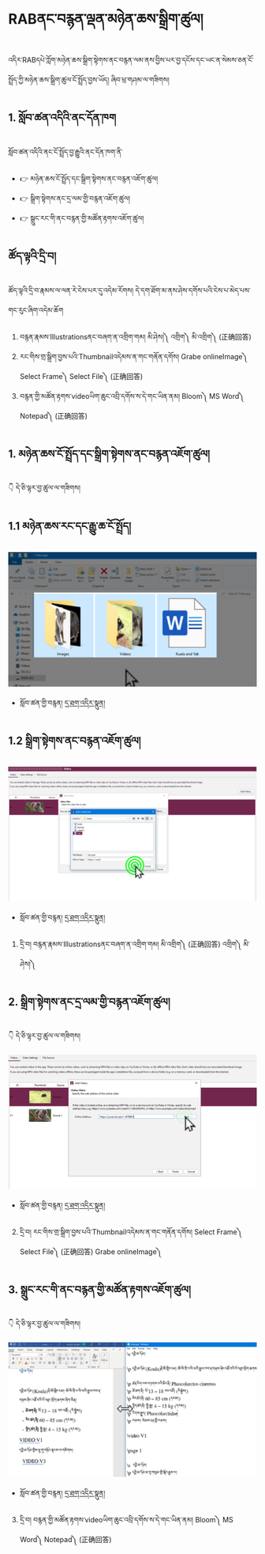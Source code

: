 # RABནང་བརྙན་ལྡན་མཉེན་ཆས་སྒྲིག་ཚུལ།

འདིར་RABདཔེ་ཀློག་མཉེན་ཆས་སྒྲིག་སྟེགས་ནང་བརྙན་ལམ་ནས་བྱིས་པར་བྱ་དངོས་དང་ཡང་ན་སེམས་ཅན་ངོ་སྤྲོད་ཀྱི་མཉེན་ཆས་སྒྲིག་ཚུལ་ངོ་སྤྲོད་བྱས་ཡོད། ཞིབ་ཕྲ་གཤམ་ལ་གཟིགས།

## 1. སློབ་ཚན་འདིའི་ནང་དོན་ཁག

སློབ་ཚན་འདིའི་ནང་ངོ་སྤྲོད་བྱ་རྒྱུའི་ནང་དོན་ཁག་ནི་

- 👉 མཉེན་ཆས་ངོ་སྤྲོད་དང་སྒྲིག་སྟེགས་ནང་བརྙན་འཇོག་ཚུལ།
- 👉 སྒྲིག་སྟེགས་ནང་དྲ་ལམ་གྱི་བརྙན་འཇོག་ཚུལ།
- 👉 སྒྲུང་རང་གི་ནང་བརྙན་གྱི་མཚོན་རྟགས་འཇོག་ཚུལ།

## ཚོད་ལྟའི་དྲི་བ།

ཚོད་ལྟའི་དྲི་བ་རྣམས་ལ་ལན་རེ་ངེས་པར་དུ་འདེམ་རོགས། དེ་དག་ཐོག་མ་ནས་ཤེས་དགོས་པའི་ངེས་པ་མེད་པས་གང་རུང་ཞིག་འདེམ་ཆོག

1. བརྙན་རྣམས་Illustrationsནང་བཞག་ན་འགྲིག་གམ། མི་ཤེས།༽ འགྲིག༽ མི་འགྲིག༽ (正确回答)
2. རང་གིས་གྲ་སྒྲིག་བྱས་པའི་Thumbnailའདེམས་ན་གང་གནོན་དགོས། Grabe onlineImage༽ Select Frame༽ Select File༽ (正确回答)
3. བརྙན་གྱི་མཚོན་རྟགས་videoཡིག་ཆུང་འབྲི་དགོས་ས་དེ་གང་ཡིན་ནམ། Bloom༽ MS Word༽ Notepad༽ (正确回答)

## 1. མཉེན་ཆས་ངོ་སྤྲོད་དང་སྒྲིག་སྟེགས་ནང་བརྙན་འཇོག་ཚུལ།

👇 དེ་ཅི་ལྟར་བྱ་ཚུལ་ལ་གཟིགས།

## 1.1 མཉེན་ཆས་རང་དང་རྒྱུ་ཆ་ངོ་སྤྲོད།

![800](images/000001.png)


- སློབ་ཚན་གྱི་བརྙན། [དྲ་ཐག་འདིར་སྣུན།](https://drive.google.com/file/d/1glTVyPNKMRHHoF1heOTaulY3AsYtTjDo/view?usp=share_link)

## 1.2 སྒྲིག་སྟེགས་ནང་བརྙན་འཇོག་ཚུལ།

![800](images/000002.png)


- སློབ་ཚན་གྱི་བརྙན། [དྲ་ཐག་འདིར་སྣུན།](https://drive.google.com/file/d/110P8W00k-CN9KTRZouok5GyoMfLQmEkV/view?usp=share_link)

1. དྲི་བ། བརྙན་རྣམས་Illustrationsནང་བཞག་ན་འགྲིག་གམ། མི་འགྲིག༽ (正确回答) འགྲིག༽ མི་ཤེས།༽

## 2. སྒྲིག་སྟེགས་ནང་དྲ་ལམ་གྱི་བརྙན་འཇོག་ཚུལ།

👇 དེ་ཅི་ལྟར་བྱ་ཚུལ་ལ་གཟིགས།

![800](images/000003.png)


- སློབ་ཚན་གྱི་བརྙན། [དྲ་ཐག་འདིར་སྣུན།](https://drive.google.com/file/d/1Cj9K46QSM9QnFDFElqt38YEw5zZh8cqs/view?usp=share_link)


2. དྲི་བ། རང་གིས་གྲ་སྒྲིག་བྱས་པའི་Thumbnailའདེམས་ན་གང་གནོན་དགོས། 
Select Frame༽ Select File༽ (正确回答) Grabe onlineImage༽

## 3. སྒྲུང་རང་གི་ནང་བརྙན་གྱི་མཚོན་རྟགས་འཇོག་ཚུལ།
👇 དེ་ཅི་ལྟར་བྱ་ཚུལ་ལ་གཟིགས།

![800](images/000004.png)
 

- སློབ་ཚན་གྱི་བརྙན། [དྲ་ཐག་འདིར་སྣུན།](https://drive.google.com/file/d/1ccPXLSdqNlE8XGVrsgHfevzTnBdT6Hk0/view?usp=share_link)


3. དྲི་བ། བརྙན་གྱི་མཚོན་རྟགས་videoཡིག་ཆུང་འབྲི་དགོས་ས་དེ་གང་ཡིན་ནམ། Bloom༽ MS Word༽ Notepad༽ (正确回答)

